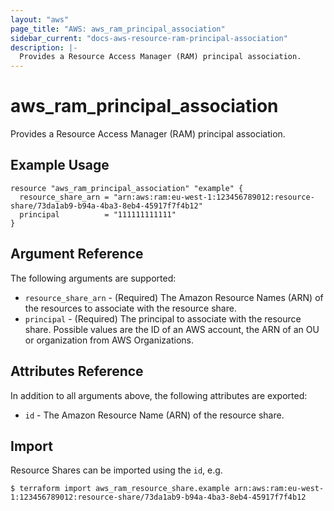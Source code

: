 ```yaml
---
layout: "aws"
page_title: "AWS: aws_ram_principal_association"
sidebar_current: "docs-aws-resource-ram-principal-association"
description: |-
  Provides a Resource Access Manager (RAM) principal association.
---
```


# aws_ram_principal_association

Provides a Resource Access Manager (RAM) principal association.

## Example Usage

```hcl
resource "aws_ram_principal_association" "example" {
  resource_share_arn = "arn:aws:ram:eu-west-1:123456789012:resource-share/73da1ab9-b94a-4ba3-8eb4-45917f7f4b12"
  principal          = "111111111111"
}
```

## Argument Reference

The following arguments are supported:

* `resource_share_arn` - (Required) The Amazon Resource Names (ARN) of the resources to associate with the resource share.
* `principal` - (Required) The principal to associate with the resource share. Possible values are the ID of an AWS account, the ARN of an OU or organization from AWS Organizations.

## Attributes Reference

In addition to all arguments above, the following attributes are exported:

* `id` - The Amazon Resource Name (ARN) of the resource share.

## Import

Resource Shares can be imported using the `id`, e.g.

```
$ terraform import aws_ram_resource_share.example arn:aws:ram:eu-west-1:123456789012:resource-share/73da1ab9-b94a-4ba3-8eb4-45917f7f4b12
```
